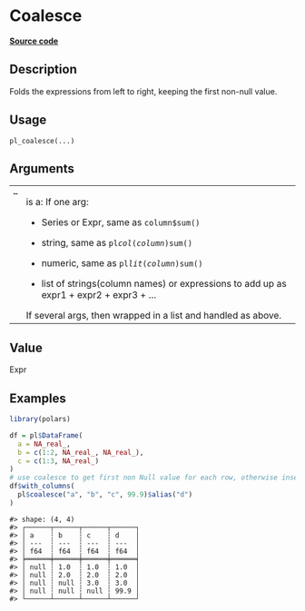 

# Coalesce

[**Source code**](https://github.com/pola-rs/r-polars/tree/main/R/functions__lazy.R#L487)

## Description

Folds the expressions from left to right, keeping the first non-null
value.

## Usage

<pre><code class='language-R'>pl_coalesce(...)
</code></pre>

## Arguments

<table>
<tr>
<td style="white-space: nowrap; font-family: monospace; vertical-align: top">
<code id="pl_coalesce_:_...">…</code>
</td>
<td>

is a: If one arg:

<ul>
<li>

Series or Expr, same as <code>column$sum()</code>

</li>
<li>

string, same as <code>pl$col(column)$sum()</code>

</li>
<li>

numeric, same as <code>pl$lit(column)$sum()</code>

</li>
<li>

list of strings(column names) or expressions to add up as expr1 +
expr2 + expr3 + …

</li>
</ul>
If several args, then wrapped in a list and handled as above.
</td>
</tr>
</table>

## Value

Expr

## Examples

``` r
library(polars)

df = pl$DataFrame(
  a = NA_real_,
  b = c(1:2, NA_real_, NA_real_),
  c = c(1:3, NA_real_)
)
# use coalesce to get first non Null value for each row, otherwise insert 99.9
df$with_columns(
  pl$coalesce("a", "b", "c", 99.9)$alias("d")
)
```

    #> shape: (4, 4)
    #> ┌──────┬──────┬──────┬──────┐
    #> │ a    ┆ b    ┆ c    ┆ d    │
    #> │ ---  ┆ ---  ┆ ---  ┆ ---  │
    #> │ f64  ┆ f64  ┆ f64  ┆ f64  │
    #> ╞══════╪══════╪══════╪══════╡
    #> │ null ┆ 1.0  ┆ 1.0  ┆ 1.0  │
    #> │ null ┆ 2.0  ┆ 2.0  ┆ 2.0  │
    #> │ null ┆ null ┆ 3.0  ┆ 3.0  │
    #> │ null ┆ null ┆ null ┆ 99.9 │
    #> └──────┴──────┴──────┴──────┘

